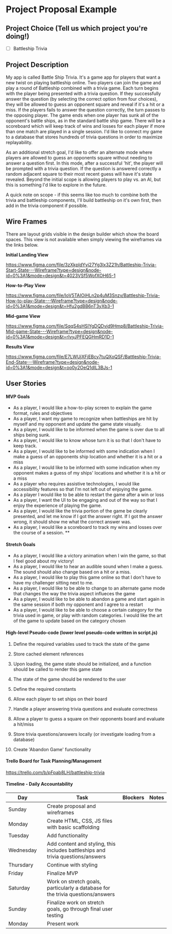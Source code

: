# Project Proposal Example

## Project Choice (Tell us which project you're doing!)

- [ ] Battleship Trivia

## Project Description 

My app is called Battle Ship Trivia. It's a game app for players that want a new twist on playing battleship online. Two players can join the game and play a round of Battleship combined with a trivia game. Each turn begins with the player being presented with a trivia question. If they successfully answer the question (by selecting the correct option from four choices), they will be allowed to guess an opponent square and reveal if it's a hit or a miss. If the players fails to answer the question correctly, the turn passes to the opposing player. The game ends when one player has sunk all of the opponent's battle ships, as in the standard battle ship game. There will be a scoreboard which will keep track of wins and losses for each player if more than one match are played in a single session. I'd like to connect my game to a database that stores hundreds of trivia questions in order to maximize replayability. 

As an additional stretch goal, I'd like to offer an alternate mode where players are allowed to guess an opponents square without needing to answer a question first. In this mode, after a successful 'hit', the player will be prompted with a trivia question. If the question is answered correctly a random adjacent square to their most recent guess will have it's state revealed. Beyond the initial scope is allowing players to play vs. an AI, but this is something I'd like to explore in the future.

A quick note on scope - if this seems like too much to combine both the trivia and battleship components, I'll build battleship on it's own first, then add in the trivia component if possible.

## Wire Frames

There are layout grids visible in the design builder which show the board spaces. This view is not available when simply viewing the wireframes via the links below.

**Initial Landing View**

https://www.figma.com/file/3zXkpIdYvj27Yg3lx3Z21h/Battleship-Trivia-Start-State---Wireframe?type=design&node-id=0%3A1&mode=design&t=4023VSf5WofXOH65-1

**How-to-Play View**

https://www.figma.com/file/IoV5TAIOiHLn2p4uM3Snzv/Battleship-Trivia-How-to-play-State---Wireframe?type=design&node-id=0%3A1&mode=design&t=Hfu2gdBB6nT3yXb3-1

**Mid-game View**

https://www.figma.com/file/SqqS4sHSIYgDQDvjd9Hmp8/Battleship-Trivia-Mid-game-State---Wireframe?type=design&node-id=0%3A1&mode=design&t=rlvyJPFEQGHmRD1D-1

**Results View**

https://www.figma.com/file/E7LWUjXFjEBcy7tuQXoQSF/Battleship-Trivia-End-State---Wireframe?type=design&node-id=0%3A1&mode=design&t=oo0y2OeQ1dIL3BJs-1

## User Stories

#### MVP Goals

- As a player, I would like a how-to-play screen to explain the game format, rules and objectives
- As a player, I want my game to recognize when battleships are hit by myself and my opponent and update the game state visually.
- As a player, I would like to be informed when the game is over due to all ships being sunk.
- As a player, I would like to know whose turn it is so that I don't have to keep track.
- As a player, I would like to be informed with some indication when I make a guess of an opponents ship location and whether it is a hit or a miss
- As a player, I would like to be informed with some indication when my opponent makes a guess of my ships' locations and whether it is a hit or a miss
- As a player who requires assistive technologies, I would like accessibility features so that I'm not left out of enjoying the game.
- As a player I would like to be able to restart the game after a win or loss
- As a player, I want the UI to be engaging and out of the way so that I enjoy the experience of playing the game.
- As a player, I would like the trivia portion of the game be clearly presented, and let me know if I got the answer right. If I got the answer wrong, it should show me what the correct answer was.
- As a player, I would like a scoreboard to track my wins and losses over the course of a session. 
\*\*

#### Stretch Goals

- As a player, I would like a victory animation when I win the game, so that I feel good about my victory!
- As a player, I would like to hear an audible sound when I make a guess. The sound should also change based on a hit or a miss.
- As a player, I would like to play this game online so that I don't have to have my challenger sitting next to me.
- As a player, I would like to be able to change to an alternate game mode that changes the way the trivia aspect influeces the game
- As a player, I would like to be able to abandon a game and start again in the same session if both my opponent and I agree to a restart
- As a player, I would like to be able to choose a certain category for the trivia used in game, or play with random categories. I would like the art of the game to update based on the category chosen

#### High-level Pseudo-code (lower level pseudo-code written in script.js)

1) Define the required variables used to track the state of the game

2) Store cached element references

3) Upon loading, the game state should be initialized, and a function should be called to render this game state

4) The state of the game should be rendered to the user

5) Define the required constants

6) Allow each player to set ships on their board

7) Handle a player answering trivia questions and evaluate correctness

8) Allow a player to guess a square on their opponents board and evaluate a hit/miss

9) Store trivia questions/answers locally (or investigate loading from a database)

10) Create 'Abandon Game' functionality

#### Trello Board for Task Planning/Management

https://trello.com/b/pFpab8LH/battleship-trivia

#### Timeline - Daily Accountability

| Day       |   | Task                                                                            | Blockers | Notes |
|-----------|---|---------------------------------------------------------------------------------|----------|-------|
| Sunday    |   | Create proposal and wireframes                                                  |          |       |
| Monday    |   | Create HTML, CSS, JS files with basic scaffolding                               |          |       |
| Tuesday   |   | Add functionality                                                               |          |       |
| Wednesday |   | Add content and styling, this includes battleships and trivia questions/answers |          |       |
| Thursdary |   | Continue with styling                                                           |          |       |
| Friday    |   | Finalize MVP                                                                    |          |       |
| Saturday  |   | Work on stretch goals, particularly a database for the trivia questions/answers |          |       |
| Sunday    |   | Finalize work on stretch goals, go through final user testing                   |          |       |
| Monday    |   | Present work                                                                    |          |       |